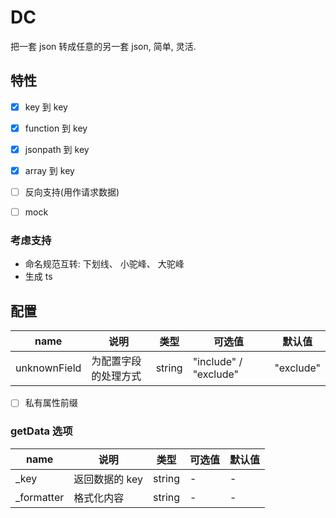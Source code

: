 # DC

把一套 json 转成任意的另一套 json, 简单, 灵活.

## 特性

<!-- ##### 优先级依次递减 -->

- [x] key 到 key

- [x] function 到 key
- [x] jsonpath 到 key
- [x] array 到 key
- [ ] 反向支持(用作请求数据)

* [ ] mock

### 考虑支持

<!-- ##### 优先级依次递减 -->

<!-- - 严格和非严格 -->

- 命名规范互转: 下划线、 小驼峰、 大驼峰
- 生成 ts

## 配置

| name         | 说明                 | 类型   | 可选值                | 默认值    |
| ------------ | -------------------- | ------ | --------------------- | --------- |
| unknownField | 为配置字段的处理方式 | string | "include" / "exclude" | "exclude" |

- [ ] 私有属性前缀

### getData 选项

| name        | 说明           | 类型   | 可选值 | 默认值 |
| ----------- | -------------- | ------ | ------ | ------ |
| \_key       | 返回数据的 key | string | -      | -      |
| \_formatter | 格式化内容     | string | -      | -      |
